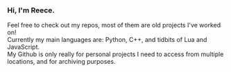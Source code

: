 ### Hi, I'm Reece.
Feel free to check out my repos, most of them are old projects I've worked on!  
Currently my main languages are: Python, C++, and tidbits of Lua and JavaScript.  
My Github is only really for personal projects I need to access from multiple locations, and for archiving purposes.  
